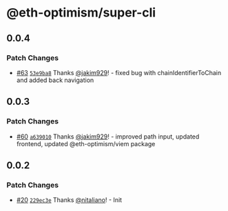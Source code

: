 # @eth-optimism/super-cli

## 0.0.4

### Patch Changes

- [#63](https://github.com/ethereum-optimism/super-cli/pull/63) [`53e9ba8`](https://github.com/ethereum-optimism/super-cli/commit/53e9ba88c269e02fb5c4932dd9b937c952c7c37b) Thanks [@jakim929](https://github.com/jakim929)! - fixed bug with chainIdentifierToChain and added back navigation

## 0.0.3

### Patch Changes

- [#60](https://github.com/ethereum-optimism/super-cli/pull/60) [`a639010`](https://github.com/ethereum-optimism/super-cli/commit/a6390104897e30d77cb73bbfc18fa82076604f5c) Thanks [@jakim929](https://github.com/jakim929)! - improved path input, updated frontend, updated @eth-optimism/viem package

## 0.0.2

### Patch Changes

- [#20](https://github.com/ethereum-optimism/super-cli/pull/20) [`229ec3e`](https://github.com/ethereum-optimism/super-cli/commit/229ec3e4849707ddd370ae1a9a12eb96a489bff5) Thanks [@nitaliano](https://github.com/nitaliano)! - Init

